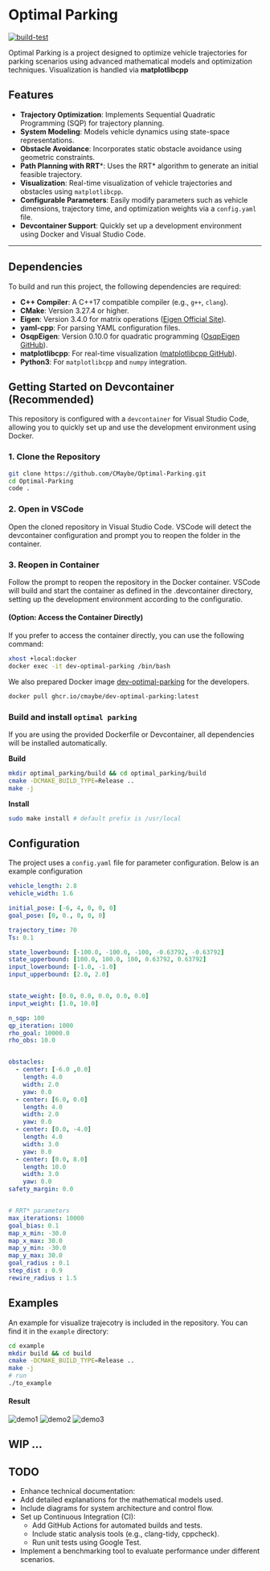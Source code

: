 # Optimal Parking
[![build-test](https://github.com/CMaybe/Optimal-Parking/actions/workflows/optimal-parking.yaml/badge.svg)](https://github.com/CMaybe/Optimal-Parking/actions/workflows/optimal-parking.yaml)

Optimal Parking is a project designed to optimize vehicle trajectories for parking scenarios using advanced mathematical models and optimization techniques. Visualization is handled via **matplotlibcpp**

## Features
- **Trajectory Optimization**: Implements Sequential Quadratic Programming (SQP) for trajectory planning.
- **System Modeling**: Models vehicle dynamics using state-space representations.
- **Obstacle Avoidance**: Incorporates static obstacle avoidance using geometric constraints.
- **Path Planning with RRT***: Uses the RRT* algorithm to generate an initial feasible trajectory.
- **Visualization**: Real-time visualization of vehicle trajectories and obstacles using `matplotlibcpp`.
- **Configurable Parameters**: Easily modify parameters such as vehicle dimensions, trajectory time, and optimization weights via a `config.yaml` file.
- **Devcontainer Support**: Quickly set up a development environment using Docker and Visual Studio Code.
---

## Dependencies
To build and run this project, the following dependencies are required:

- **C++ Compiler**: A C++17 compatible compiler (e.g., `g++`, `clang`).
- **CMake**: Version 3.27.4 or higher.
- **Eigen**: Version 3.4.0 for matrix operations ([Eigen Official Site](https://eigen.tuxfamily.org/)).
- **yaml-cpp**: For parsing YAML configuration files.
- **OsqpEigen**: Version 0.10.0 for quadratic programming ([OsqpEigen GitHub](https://github.com/robotology/osqp-eigen)).
- **matplotlibcpp**: For real-time visualization ([matplotlibcpp GitHub](https://github.com/lava/matplotlib-cpp)).
- **Python3**: For `matplotlibcpp` and `numpy` integration.


## Getting Started on Devcontainer (Recommended)
This repository is configured with a `devcontainer` for Visual Studio Code, allowing you to quickly set up and use the development environment using Docker.

### 1. Clone the Repository
```bash
git clone https://github.com/CMaybe/Optimal-Parking.git
cd Optimal-Parking
code .
```
### 2. Open in VSCode

Open the cloned repository in Visual Studio Code. VSCode will detect the devcontainer configuration and prompt you to reopen the folder in the container.

### 3. Reopen in Container

Follow the prompt to reopen the repository in the Docker container. VSCode will build and start the container as defined in the .devcontainer directory, setting up the development environment according to the configuratio.

#### (Option: Access the Container Directly)
If you prefer to access the container directly, you can use the following command:

```bash
xhost +local:docker
docker exec -it dev-optimal-parking /bin/bash
``` 

We also prepared Docker image [dev-optimal-parking](https://github.com/users/CMaybe/packages/container/package/dev-optimal-parking) for the developers. 
``` bash
docker pull ghcr.io/cmaybe/dev-optimal-parking:latest
```




### Build and install `optimal parking`
If you are using the provided Dockerfile or Devcontainer, all dependencies will be installed automatically.

**Build**  
```bash
mkdir optimal_parking/build && cd optimal_parking/build
cmake -DCMAKE_BUILD_TYPE=Release ..
make -j
```
**Install**
```bash
sudo make install # default prefix is /usr/local
```

## Configuration
The project uses a `config.yaml` file for parameter configuration. Below is an example configuration

```yaml
vehicle_length: 2.8
vehicle_width: 1.6

initial_pose: [-6, 4, 0, 0, 0]
goal_pose: [0, 0., 0, 0, 0]

trajectory_time: 70
Ts: 0.1

state_lowerbound: [-100.0, -100.0, -100, -0.63792, -0.63792]
state_upperbound: [100.0, 100.0, 100, 0.63792, 0.63792]
input_lowerbound: [-1.0, -1.0]
input_upperbound: [2.0, 2.0]


state_weight: [0.0, 0.0, 0.0, 0.0, 0.0]
input_weight: [1.0, 10.0]

n_sqp: 100
qp_iteration: 1000
rho_goal: 10000.0
rho_obs: 10.0


obstacles:
  - center: [-6.0 ,0.0]
    length: 4.0
    width: 2.0
    yaw: 0.0
  - center: [6.0, 0.0]
    length: 4.0
    width: 2.0
    yaw: 0.0
  - center: [0.0, -4.0]
    length: 4.0
    width: 3.0
    yaw: 0.0
  - center: [0.0, 8.0]
    length: 10.0
    width: 3.0
    yaw: 0.0
safety_margin: 0.0


# RRT* parameters
max_iterations: 10000
goal_bias: 0.1
map_x_min: -30.0
map_x_max: 30.0
map_y_min: -30.0
map_y_max: 30.0
goal_radius : 0.1
step_dist : 0.9
rewire_radius : 1.5
```


## Examples
An example for visualize trajecotry is included in the repository. You can find it in the `example` directory:
```bash
cd example
mkdir build && cd build
cmake -DCMAKE_BUILD_TYPE=Release ..
make -j
# run
./to_example 
```
#### Result
![demo1](docs/assets/demo/demo1.gif)
![demo2](docs/assets/demo/demo2.gif)
![demo3](docs/assets/demo/demo3.gif)

## WIP ...

## TODO
-  Enhance technical documentation:
  - Add detailed explanations for the mathematical models used.
  - Include diagrams for system architecture and control flow.
- Set up Continuous Integration (CI):
  - Add GitHub Actions for automated builds and tests.
  - Include static analysis tools (e.g., clang-tidy, cppcheck).
  - Run unit tests using Google Test.
- Implement a benchmarking tool to evaluate performance under different scenarios.
